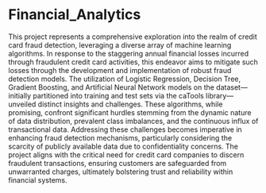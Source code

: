 # Financial_Analytics
This project represents a comprehensive exploration into the realm of credit card fraud detection, leveraging a diverse array of machine learning algorithms. In response to the staggering annual financial losses incurred through fraudulent credit card activities, this endeavor aims to mitigate such losses through the development and implementation of robust fraud detection models. The utilization of Logistic Regression, Decision Tree, Gradient Boosting, and Artificial Neural Network models on the dataset—initially partitioned into training and test sets via the caTools library—unveiled distinct insights and challenges. These algorithms, while promising, confront significant hurdles stemming from the dynamic nature of data distribution, prevalent class imbalances, and the continuous influx of transactional data. Addressing these challenges becomes imperative in enhancing fraud detection mechanisms, particularly considering the scarcity of publicly available data due to confidentiality concerns. The project aligns with the critical need for credit card companies to discern fraudulent transactions, ensuring customers are safeguarded from unwarranted charges, ultimately bolstering trust and reliability within financial systems. 
